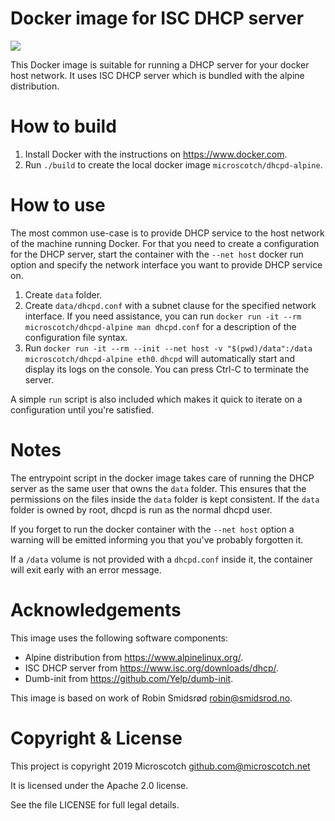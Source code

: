 Docker image for ISC DHCP server
================================

[![](https://images.microbadger.com/badges/image/microscotch/dhcpd-alpine.svg)](https://microbadger.com/images/microscotch/dhcpd-alpine "See more microscotch/dhcpd-alpine image details")

This Docker image is suitable for running a DHCP server for your docker host
network.  It uses ISC DHCP server which is bundled with the alpine distribution.

How to build
============

 1. Install Docker with the instructions on <https://www.docker.com>.
 2. Run `./build` to create the local docker image `microscotch/dhcpd-alpine`.

How to use
==========

The most common use-case is to provide DHCP service to the host network of
the machine running Docker.  For that you need to create a configuration for
the DHCP server, start the container with the `--net host` docker run
option and specify the network interface you want to provide DHCP service
on.

 1. Create `data` folder.
 2. Create `data/dhcpd.conf` with a subnet clause for the specified
    network interface.  If you need assistance, you can run
    `docker run -it --rm microscotch/dhcpd-alpine man dhcpd.conf` for a description
    of the configuration file syntax.
 3. Run `docker run -it --rm --init --net host -v "$(pwd)/data":/data microscotch/dhcpd-alpine eth0`.
    `dhcpd` will automatically start and display its logs on the console.
    You can press Ctrl-C to terminate the server.

A simple `run` script is also included which makes it quick to iterate on a
configuration until you're satisfied.

Notes
=====

The entrypoint script in the docker image takes care of running the DHCP
server as the same user that owns the `data` folder.  This ensures that the
permissions on the files inside the `data` folder is kept consistent.  If
the `data` folder is owned by root, dhcpd is run as the normal dhcpd user.

If you forget to run the docker container with the `--net host` option a
warning will be emitted informing you that you've probably forgotten it.

If a `/data` volume is not provided with a `dhcpd.conf` inside it, the
container will exit early with an error message.

Acknowledgements
================

This image uses the following software components:

 * Alpine distribution from <https://www.alpinelinux.org/>.
 * ISC DHCP server from <https://www.isc.org/downloads/dhcp/>.
 * Dumb-init from <https://github.com/Yelp/dumb-init>.

This image is based on work of Robin Smidsrød <robin@smidsrod.no>.

Copyright & License
===================

This project is copyright 2019 Microscotch <github.com@microscotch.net>

It is licensed under the Apache 2.0 license.

See the file LICENSE for full legal details.

